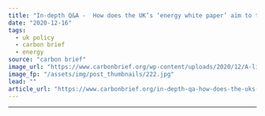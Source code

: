 ```yaml
---
title: "In-depth Q&A -  How does the UK’s ‘energy white paper’ aim to tackle climate change?"
date: "2020-12-16"
tags: 
  - uk policy
  - carbon brief
  - energy
source: "carbon brief"
image_url: "https://www.carbonbrief.org/wp-content/uploads/2020/12/A-line-of-electricity-pylons-coming-from-Sizewell-A-and-B-Nuclear-Power-Plant-in-the-distance-1-107x71.jpg"
image_fp: "/assets/img/post_thumbnails/222.jpg"
lead: ""
article_url: "https://www.carbonbrief.org/in-depth-qa-how-does-the-uks-energy-white-paper-aim-to-tackle-climate-change"
---
```


---
